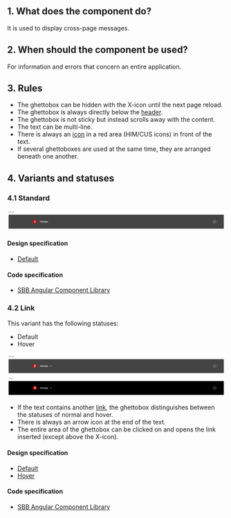 ## 1. What does the component do?
It is used to display cross-page messages.

## 2. When should the component be used?
For information and errors that concern an entire application.

## 3. Rules
* The ghettobox can be hidden with the X-icon until the next page reload.
* The ghettobox is always directly below the [header](https://digital.sbb.ch/en/websites/modules/header).
* The ghettobox is not sticky but instead scrolls away with the content.
* The text can be multi-line.
* There is always an [icon](https://digital.sbb.ch/en/brand_elemente/icons) in a red area (HIM/CUS icons) in front of the text.
* If several ghettoboxes are used at the same time, they are arranged beneath one another.

## 4. Variants and statuses
### 4.1 Standard
![Image of the ghettobox component in the standard variant](https://raw.githubusercontent.com/sbb-design-systems/design-system-website-documentation/master/documentation/components/ghettobox/images/ghettobox_default.png 'class: image')

#### Design specification
* [Default](https://www.sketch.com/s/80f12b3b-58e5-4b4c-98cd-c553bae18db0/a/34xd8m#Inspector)

#### Code specification
* [SBB Angular Component Library](https://angular.app.sbb.ch/angular/components/alert?variant=standard)

### 4.2 Link
This variant has the following statuses:
* Default
* Hover

![Image of the ghettobox with link](https://raw.githubusercontent.com/sbb-design-systems/design-system-website-documentation/master/documentation/components/ghettobox/images/ghettobox_link.png 'class: image')
* If the text contains another [link](https://digital.sbb.ch/en/components/link), the ghettobox distinguishes between the statuses of normal and hover.
* There is always an arrow icon at the end of the text.
* The entire area of the ghettobox can be clicked on and opens the link inserted (except above the X-icon).

#### Design specification
* [Default](https://www.sketch.com/s/80f12b3b-58e5-4b4c-98cd-c553bae18db0/a/rvrLaA#Inspector)
* [Hover](https://www.sketch.com/s/80f12b3b-58e5-4b4c-98cd-c553bae18db0/a/ndDYzl#Inspector)

#### Code specification
* [SBB Angular Component Library](https://angular.app.sbb.ch/angular/components/alert?variant=standard)